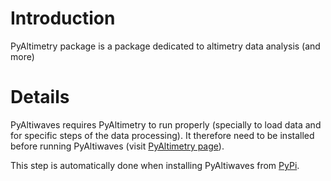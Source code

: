 # Introduction #

PyAltimetry package is a package dedicated to altimetry data analysis (and more)


# Details #

PyAltiwaves requires PyAltimetry to run properly (specially to load data and for specific steps of the data processing). It therefore need to be installed before running PyAltiwaves (visit [PyAltimetry page](https://code.google.com/p/py-altimetry/)).

This step is automatically done when installing PyAltiwaves from [PyPi](https://pypi.python.org/pypi/py-altiwaves).